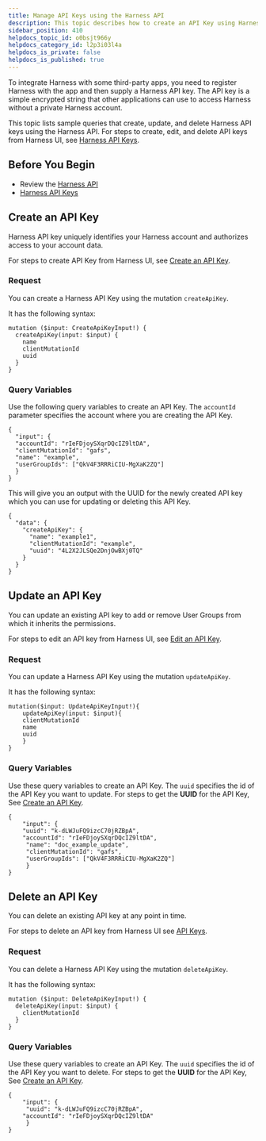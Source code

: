 ```yaml
---
title: Manage API Keys using the Harness API
description: This topic describes how to create an API Key using Harness API.
sidebar_position: 410
helpdocs_topic_id: o0bsjt966y
helpdocs_category_id: l2p3i03l4a
helpdocs_is_private: false
helpdocs_is_published: true
---
```


To integrate Harness with some third-party apps, you need to register Harness with the app and then supply a Harness API key. The API key is a simple encrypted string that other applications can use to access Harness without a private Harness account.

This topic lists sample queries that create, update, and delete Harness API keys using the Harness API. For steps to create, edit, and delete API keys from Harness UI, see [Harness API Keys](../../security/access-management-howtos/api-keys.md).

## Before You Begin

* Review the [Harness API](harness-api.md)
* [Harness API Keys](../../security/access-management-howtos/api-keys.md)

## Create an API Key

Harness API key uniquely identifies your Harness account and authorizes access to your account data.

For steps to create API Key from Harness UI, see [Create an API Key](../../security/access-management-howtos/api-keys.md#create-an-api-key).

### Request

You can create a Harness API Key using the mutation `createApiKey`.

It has the following syntax:


```
mutation ($input: CreateApiKeyInput!) {  
  createApiKey(input: $input) {  
    name  
    clientMutationId  
    uuid  
  }  
}
```
### Query Variables

Use the following query variables to create an API Key. The `accountId` parameter specifies the account where you are creating the API Key.


```
{  
  "input": {  
  "accountId": "rIeFDjoySXqrDQcIZ9ltDA",  
  "clientMutationId": "gafs",  
  "name": "example",  
  "userGroupIds": ["QkV4F3RRRiCIU-MgXaK2ZQ"]  
  }  
}
```
This will give you an output with the UUID for the newly created API key which you can use for updating or deleting this API Key.


```
{  
  "data": {  
    "createApiKey": {  
      "name": "example1",  
      "clientMutationId": "example",  
      "uuid": "4L2X2JLSQe2DnjOwBXj0TQ"  
    }  
  }  
}
```
## Update an API Key

You can update an existing API key to add or remove User Groups from which it inherits the permissions.

For steps to edit an API key from Harness UI, see [Edit an API Key](../../security/access-management-howtos/api-keys.md#edit-an-api-key).

### Request

You can update a Harness API Key using the mutation `updateApiKey`. 

It has the following syntax:


```
mutation($input: UpdateApiKeyInput!){  
    updateApiKey(input: $input){  
    clientMutationId  
    name  
    uuid  
    }  
}
```
### Query Variables

Use these query variables to create an API Key. The `uuid` specifies the id of the API Key you want to update. For steps to get the **UUID** for the API Key, See [Create an API Key](create-api-key-using-api.md#create-an-api-key).


```
{  
    "input": {  
    "uuid": "k-dLWJuFQ9izcC70jRZBpA",  
    "accountId": "rIeFDjoySXqrDQcIZ9ltDA",  
     "name": "doc_example_update",  
     "clientMutationId": "gafs",  
     "userGroupIds": ["QkV4F3RRRiCIU-MgXaK2ZQ"]  
     }  
}
```
## Delete an API Key

You can delete an existing API key at any point in time. 

For steps to delete an API key from Harness UI see [API Keys](../../security/access-management-howtos/api-keys.md#api-keys).

### Request

You can delete a Harness API Key using the mutation `deleteApiKey`.

It has the following syntax:


```
mutation ($input: DeleteApiKeyInput!) {  
  deleteApiKey(input: $input) {  
    clientMutationId  
  }  
}  

```
### Query Variables

Use these query variables to create an API Key. The `uuid` specifies the id of the API Key you want to delete. For steps to get the **UUID** for the API Key, See [Create an API Key](create-api-key-using-api.md#create-an-api-key).


```
{  
    "input": {  
     "uuid": "k-dLWJuFQ9izcC70jRZBpA",  
    "accountId": "rIeFDjoySXqrDQcIZ9ltDA"  
     }  
}
```

